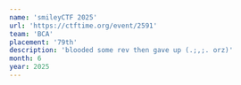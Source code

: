 ```yaml
---
name: 'smileyCTF 2025'
url: 'https://ctftime.org/event/2591'
team: 'BCA'
placement: '79th'
description: 'blooded some rev then gave up (.;,;. orz)'
month: 6
year: 2025
---
```

